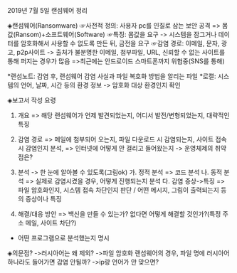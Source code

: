 2019년 7월 5일
랜섬웨어 정리



◈랜섬웨어(Ransomware)
☞사전적 정의: 사용자 pc를 인질로 삼는 보안 공격 => 몸값(Ransom)+소프트웨어(Software)
☞특징: 몸값을 요구 -> 시스템을 잠그거나 데이터를 암호화해서 사용할 수 없도록 만든 뒤, 금전을 요구
☞감염 경로: 이메일, 문자, 광고, p2p사이트 -> 출처가 불분명한 이메일, 첨부파일, URL, 신뢰할 수 없는 사이트를 통해 퍼지는 경우가 많음
 =>최근에는 안드로이드 스마트폰까지 위협중(SNS를 통해)

*랜섬노트: 감염 후, 랜섬웨어 감염 사실과 파일 복호화 방법을 알리는 파일
*로캘: 시스템의 언어, 날짜, 시간 등의 환경 정보 -> 암호화 대상 환경인지 확인



◈보고서 작성 요령
1. 개요
 => 해당 랜섬웨어가 언제 발견되었는지, 어디서 발전/변형되었는지, 대략적인 특징

2. 감염 경로
 => 메일에 첨부되어 오는지, 파일 다운로드 시 감염되는지, 사이트 접속 시 감염인지 분석,
 => 인터넷에 어떻게 안 걸리고 들어왔는지 -> 운영체제의 취약점은?

3. 분석 -> 한 눈에 알아볼 수 있도록(그림ok)
 가. 정적 분석
  => 코드 분석
 나. 동적 분석
  => 실제로 감염시켰을 경우, 어떻게 진행되는지 분석
 다. 감염 증상->특징
  => 파일 암호화인지, 시스템 접속 차단인지 판단 / 어떤 메시지, 그림이 출력되는지 등의 증상이나 특징

4. 해결/대응 방안
 => 백신을 만들 수 있는가? 없다면 어떻게 해결할 것인가?(특정 주소 메일, 사이트 차단?)

+ 어떤 프로그램으로 분석했는지 명시



◈의문점? 
 ->러시아어는 왜 제외?
 ->파일 암호화 랜섬웨어의 경우, 파일 명에 러시아어 하나라도 들어가면 감염 안될까?
 ->ip랑 언어가 안 맞으면?
